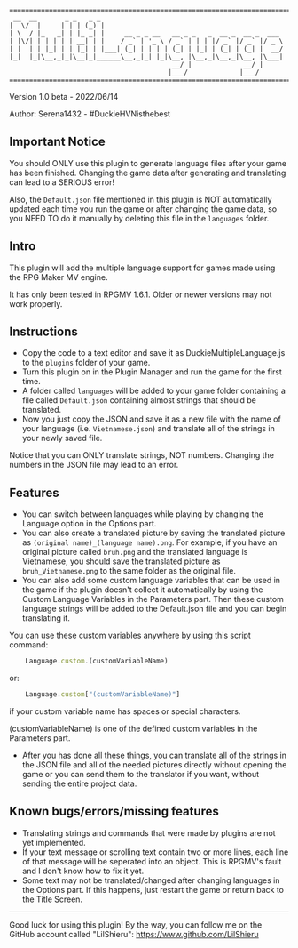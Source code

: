 ```
============================================================================
 __  __       _ _   _ _                                              
|  \/  |     | | | (_) |                                             
| \  / |_   _| | |_ _| |     __ _ _ __   __ _ _   _  __ _  __ _  ___ 
| |\/| | | | | | __| | |    / _` | '_ \ / _` | | | |/ _` |/ _` |/ _ \
| |  | | |_| | | |_| | |___| (_| | | | | (_| | |_| | (_| | (_| |  __/
|_|  |_|\__,_|_|\__|_|______\__,_|_| |_|\__, |\__,_|\__,_|\__, |\___|
                                         __/ |             __/ |     
                                        |___/             |___/      
============================================================================
```

Version 1.0 beta - 2022/06/14

Author: Serena1432 - #DuckieHVNisthebest

## Important Notice

You should ONLY use this plugin to generate language files after your game has been finished. Changing the game data after generating and translating can lead to a SERIOUS error!

Also, the `Default.json` file mentioned in this plugin is NOT automatically updated each time you run the game or after changing the game data, so you NEED TO do it manually by deleting this file in the `languages` folder.

## Intro

This plugin will add the multiple language support for games made using the RPG Maker MV engine.

It has only been tested in RPGMV 1.6.1. Older or newer versions may not work properly.

## Instructions

* Copy the code to a text editor and save it as DuckieMultipleLanguage.js to the `plugins` folder of your game.
* Turn this plugin on in the Plugin Manager and run the game for the first time.
* A folder called `languages` will be added to your game folder containing a file called `Default.json` containing almost strings that should be translated.
* Now you just copy the JSON and save it as a new file with the name of your language (i.e. `Vietnamese.json`) and translate all of the strings in your newly saved file.

Notice that you can ONLY translate strings, NOT numbers. Changing the numbers in the JSON file may lead to an error.

## Features

* You can switch between languages while playing by changing the Language option in the Options part.
* You can also create a translated picture by saving the translated picture as `(original name)_(language name).png`. For example, if you have an original picture called `bruh.png` and the translated language is Vietnamese, you should save the translated picture as `bruh_Vietnamese.png` to the same folder as the original file.
* You can also add some custom language variables that can be used in the game if the plugin doesn't collect it automatically by using the Custom Language Variables in the Parameters part. Then these custom language strings will be added to the Default.json file and you can begin translating it.

You can use these custom variables anywhere by using this script command:

```js
    Language.custom.(customVariableName)
```

or:

```js
    Language.custom["(customVariableName)"]
```
if your custom variable name has spaces or special characters.

(customVariableName) is one of the defined custom variables in the Parameters part.

* After you has done all these things, you can translate all of the strings in the JSON file and all of the needed pictures directly without opening the game or you can send them to the translator if you want, without sending the entire project data.

## Known bugs/errors/missing features

* Translating strings and commands that were made by plugins are not yet implemented.
* If your text message or scrolling text contain two or more lines, each line of that message will be seperated into an object. This is RPGMV's fault and I don't know how to fix it yet.
* Some text may not be translated/changed after changing languages in the Options part. If this happens, just restart the game or return back to the Title Screen.

---

Good luck for using this plugin!
By the way, you can follow me on the GitHub account called "LilShieru":
https://www.github.com/LilShieru
